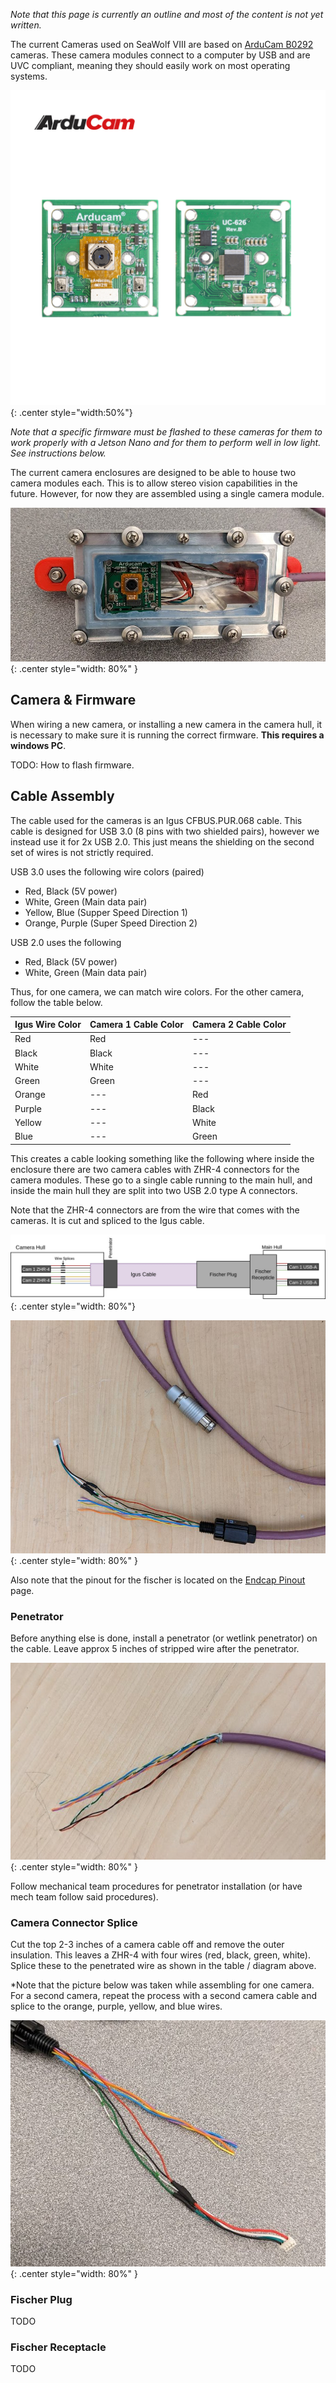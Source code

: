 
*Note that this page is currently an outline and most of the content is not yet written.*

The current Cameras used on SeaWolf VIII are based on [ArduCam B0292](https://www.arducam.com/product/arducam-usb-autofocus-imx219-b0292/) cameras. These camera modules connect to a computer by USB and are UVC compliant, meaning they should easily work on most operating systems.

![](../img/Arducam-B0292.jpg){: .center style="width:50%"}

*Note that a specific firmware must be flashed to these cameras for them to work properly with a Jetson Nano and for them to perform well in low light. See instructions below.*


The current camera enclosures are designed to be able to house two camera modules each. This is to allow stereo vision capabilities in the future. However, for now they are assembled using a single camera module.

![](../img/arducam_one_sealed.jpg){: .center style="width: 80%" }


## Camera & Firmware

When wiring a new camera, or installing a new camera in the camera hull, it is necessary to make sure it is running the correct firmware. **This requires a windows PC**.

TODO: How to flash firmware.


## Cable Assembly

The cable used for the cameras is an Igus CFBUS.PUR.068 cable. This cable is designed for USB 3.0 (8 pins with two shielded pairs), however we instead use it for 2x USB 2.0. This just means the shielding on the second set of wires is not strictly required.

USB 3.0 uses the following wire colors (paired)

- Red, Black (5V power)
- White, Green (Main data pair)
- Yellow, Blue (Supper Speed Direction 1)
- Orange, Purple (Super Speed Direction 2)

USB 2.0 uses the following

- Red, Black (5V power)
- White, Green (Main data pair)

Thus, for one camera, we can match wire colors. For the other camera, follow the table below.

| Igus Wire Color | Camera 1 Cable Color | Camera 2 Cable Color |
| --------------- | -------------------- | -------------------- |
| Red             | Red                  | ---                  |
| Black           | Black                | ---                  |
| White           | White                | ---                  |
| Green           | Green                | ---                  |
| Orange          | ---                  | Red                  |
| Purple          | ---                  | Black                |
| Yellow          | ---                  | White                |
| Blue            | ---                  | Green                |

This creates a cable looking something like the following where inside the enclosure there are two camera cables with ZHR-4 connectors for the camera modules. These go to a single cable running to the main hull, and inside the main hull they are split into two USB 2.0 type A connectors.

Note that the ZHR-4 connectors are from the wire that comes with the cameras. It is cut and spliced to the Igus cable.

![](../img/camera_wire_diagram.jpg){: .center style="width: 80%"}

![](../img/arducam_cable_full.jpg){: .center style="width: 80%" }

Also note that the pinout for the fischer is located on the [Endcap Pinout](./endcap.md) page.

### Penetrator

Before anything else is done, install a penetrator (or wetlink penetrator) on the cable. Leave approx 5 inches of stripped wire after the penetrator.

![](../img/arducam_strip_penetrator.jpg){: .center style="width: 80%" }

Follow mechanical team procedures for penetrator installation (or have mech team follow said procedures).


### Camera Connector Splice

Cut the top 2-3 inches of a camera cable off and remove the outer insulation. This leaves a ZHR-4 with four wires (red, black, green, white). Splice these to the penetrated wire as shown in the table / diagram above.

*Note that the picture below was taken while assembling for one camera. For a second camera, repeat the process with a second camera cable and splice to the orange, purple, yellow, and blue wires.

![](../img/arducam_splice.jpg){: .center style="width: 80%" }


### Fischer Plug

TODO

### Fischer Receptacle

TODO
